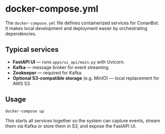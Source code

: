 # docker-compose.yml

The `docker-compose.yml` file defines containerized services for ConanBot.  
It makes local development and deployment easier by orchestrating dependencies.

## Typical services
- **FastAPI UI** — runs `apps/ui_api/main.py` with Uvicorn.
- **Kafka** — message broker for event streaming.
- **Zookeeper** — required for Kafka.
- **Optional S3-compatible storage** (e.g. MinIO) — local replacement for AWS S3.

## Usage
```bash
docker-compose up
```

This starts all services together so the system can capture events, stream them via Kafka or store them in S3, and expose the FastAPI UI.